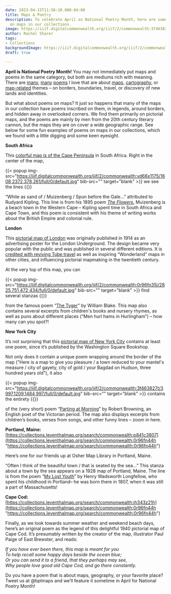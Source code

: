```yaml
---
date: 2023-04-15T11:58:10.000-04:00
title: Maps & Poetry
description: To celebrate April as National Poetry Month, here are some poems hidden
  on maps in our collections.
image: https://iiif.digitalcommonwealth.org/iiif/2/commonwealth:3f463827t/180,159,6739,2819/1200,/0/default.jpg
author: Rachel Sharer
tags:
- Collections
backgroundImage: https://iiif.digitalcommonwealth.org/iiif/2/commonwealth:3f463827t/180,159,6739,2819/1200,/0/default.jpg
draft: true

---
```

**April is National Poetry Month!** You may not immediately put maps and poems in the same category, but both are mediums rich with meaning. There are [many](https://www.newyorker.com/magazine/2014/04/14/map), [many](https://sharonbryanpoet.com/2017/10/10/here-is-a-map-of-our-country/) [poems](https://poets.org/poem/maps) I love that are about [maps,](https://static01.nyt.com/packages/pdf/books/excerpt-poems-elizabeth-bishop.pdf) [cartography](https://www.latimes.com/archives/la-xpm-1994-06-19-bk-5888-story.html), or [map-related](https://www.scottishpoetrylibrary.org.uk/poem/cartographer-tries-map-way-zion/) themes – on borders, boundaries, travel, or discovery of new lands and identities.

But what about poems _on_ maps? It just so happens that many of the maps in our collection have poems inscribed on them, in legends, around borders, and hidden away in overlooked corners. We find them primarily on pictorial maps, and the poems are mainly by men from the 20th century literary cannon, but the maps they are on cover a wide geographic range. See below for some fun examples of poems on maps in our collections, which we found with a little digging and some keen eyesight.

**South Africa**

This [colorful map is of the Cape Peninsula](https://collections.leventhalmap.org/search/commonwealth:0r96fn44h) in South Africa. Right in the center of the map,

{{< popup img-src="https://iiif.digitalcommonwealth.org/iiif/2/commonwealth:vd66x1175/1608,2372,378,261/full/0/default.jpg" bib-src="" target="blank" >}} we see the lines {{</popup>}}

“White as sand of / Muizenberg / Spun before the Gale...” attributed to Rudyard Kipling. This line is from his 1895 poem [_The Flowers._](https://www.poetryloverspage.com/poets/kipling/flowers.html) Muizenberg is a beach town in the Western Cape – Kipling spent time in South Africa and Cape Town, and this poem is consistent with his theme of writing works about the British Empire and colonial rule.

**London**

This [pictorial map of London](https://collections.leventhalmap.org/search/commonwealth:0r96fn348) was originally published in 1914 as an advertising poster for the London Underground. The design became very popular with the public and was published in several different editions. It is [credited with reviving Tube travel](https://en.wikipedia.org/wiki/Wonderground_Map) as well as inspiring “Wonderland” maps in other cities, and influencing pictorial mapmaking in the twentieth century.

At the very top of this map, you can

{{< popup img-src="https://iiif.digitalcommonwealth.org/iiif/2/commonwealth:0r96fn35j/2825,751,472,434/full/0/default.jpg" bib-src="" target="blank" >}} find several stanzas {{</popup>}}

from the famous poem “[The Tyger](https://www.poetryfoundation.org/poems/43687/the-tyger)” by William Blake. This map also contains several excerpts from children's books and nursery rhymes, as well as puns about different places (“Men hurl hams in Hurlingham”) – how many can you spot?!

**New York City**

It’s not surprising that this [pictorial map of New York City](https://collections.leventhalmap.org/search/commonwealth:3f463826j) contains at least one poem, since it’s published by the Washington Square Bookshop.

Not only does it contain a unique poem wrapping around the border of the map ("Here is a map to give you pleasure / a town reduced to your mantel's measure / city of gayety, city of gold / your Bagdad on Hudson, three hundred years old"), it also 

{{< popup img-src="https://iiif.digitalcommonwealth.org/iiif/2/commonwealth:3f463827t/3997,1209,1484,997/full/0/default.jpg" bib-src="" target="blank" >}} contains the entirety {{</popup>}}

 of the (very short) poem “[Parting at Morning](https://www.poetryfoundation.org/poems/43772/parting-at-morning)” by Robert Browning, an English poet of the Victorian period. The map also displays excerpts from children’s books, verses from songs, and other funny lines – zoom in here.

**Portland, Maine:** [https://collections.leventhalmap.org/search/commonwealth:p841c3807](https://collections.leventhalmap.org/search/commonwealth:0r96fn44h "https://collections.leventhalmap.org/search/commonwealth:0r96fn44h")

Here’s one for our friends up at Osher Map Library in Portland, Maine.

“Often I think of the beautiful town / that is seated by the sea...” This stanza about a town by the sea appears on a 1928 map of Portland, Maine. The line is from the poem “[My Lost Youth](https://www.poetryfoundation.org/poems/44640/my-lost-youth)” by Henry Wadsworth Longfellow, who spent his childhood in Portland– he was born there in 1807, when it was still a part of Massachusetts!

**Cape Cod:** [https://collections.leventhalmap.org/search/commonwealth:jh343z21h](https://collections.leventhalmap.org/search/commonwealth:0r96fn44h "https://collections.leventhalmap.org/search/commonwealth:0r96fn44h")

Finally, as we look towards summer weather and weekend beach days, here’s an original poem as the legend of this delightful 1940 pictorial map of Cape Cod. It’s presumably written by the creator of the map, illustrator Paul Paige of East Brewster, and reads:

_If you have ever been there, this map is meant for you_  
_To help recall some happy days beside the ocean blue;_  
_Or you can send it to a friend, that they perhaps may see,_  
_Why people love good old Cape Cod, and go there constantly._

Do you have a poem that is about maps, geography, or your favorite place? Tweet us at @bplmaps and we’ll feature it sometime in April for National Poetry Month!
